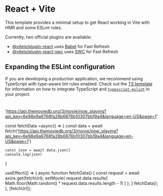 # React + Vite

This template provides a minimal setup to get React working in Vite with HMR and some ESLint rules.

Currently, two official plugins are available:

- [@vitejs/plugin-react](https://github.com/vitejs/vite-plugin-react/blob/main/packages/plugin-react) uses [Babel](https://babeljs.io/) for Fast Refresh
- [@vitejs/plugin-react-swc](https://github.com/vitejs/vite-plugin-react/blob/main/packages/plugin-react-swc) uses [SWC](https://swc.rs/) for Fast Refresh

## Expanding the ESLint configuration

If you are developing a production application, we recommend using TypeScript with type-aware lint rules enabled. Check out the [TS template](https://github.com/vitejs/vite/tree/main/packages/create-vite/template-react-ts) for information on how to integrate TypeScript and [`typescript-eslint`](https://typescript-eslint.io) in your project.

# 

'https://api.themoviedb.org/3/movie/now_playing?api_key=6e98e9a6768fa28b6876b10307bb19a4&language=en-US&page=1'


  const fetchData =async() => {
    const data = await fetch('https://api.themoviedb.org/3/movie/now_playing?api_key=6e98e9a6768fa28b6876b10307bb19a4&language=en-US&page=1')

    const json = await data.json()
    console.log(json)
  }

  useEffect(() => {
    async function fetchData() {
      const request = await axios.get(fetchUrl);
      setMovie(
        request.data.results[
          Math.floor(Math.random() * request.data.results.length - 1)
        ]
      );
    }
    fetchData();
  }, [fetchUrl]);